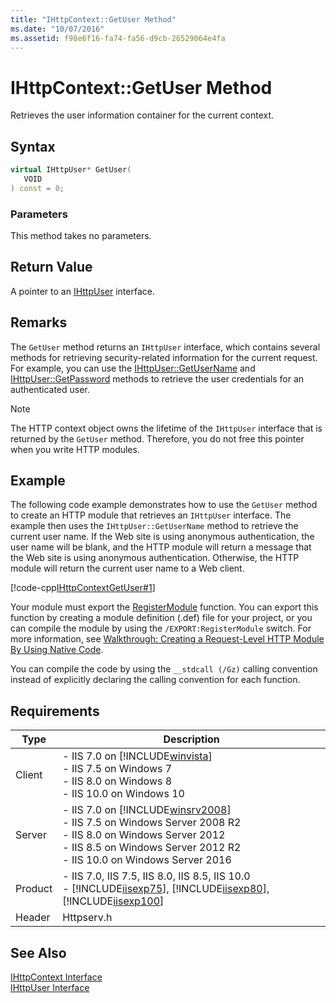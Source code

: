 ```yaml
---
title: "IHttpContext::GetUser Method"
ms.date: "10/07/2016"
ms.assetid: f98e6f16-fa74-fa56-d9cb-26529064e4fa
---
```

# IHttpContext::GetUser Method
Retrieves the user information container for the current context.  
  
## Syntax  
  
```cpp  
virtual IHttpUser* GetUser(  
   VOID  
) const = 0;  
```  
  
### Parameters  
 This method takes no parameters.  
  
## Return Value  
 A pointer to an [IHttpUser](../../web-development-reference/native-code-api-reference/ihttpuser-interface.md) interface.  
  
## Remarks  
 The `GetUser` method returns an `IHttpUser` interface, which contains several methods for retrieving security-related information for the current request. For example, you can use the [IHttpUser::GetUserName](../../web-development-reference/native-code-api-reference/ihttpuser-getusername-method.md) and [IHttpUser::GetPassword](../../web-development-reference/native-code-api-reference/ihttpuser-getpassword-method.md) methods to retrieve the user credentials for an authenticated user.  
  
> [!NOTE]
>  The HTTP context object owns the lifetime of the `IHttpUser` interface that is returned by the `GetUser` method. Therefore, you do not free this pointer when you write HTTP modules.  
  
## Example  
 The following code example demonstrates how to use the `GetUser` method to create an HTTP module that retrieves an `IHttpUser` interface. The example then uses the `IHttpUser::GetUserName` method to retrieve the current user name. If the Web site is using anonymous authentication, the user name will be blank, and the HTTP module will return a message that the Web site is using anonymous authentication. Otherwise, the HTTP module will return the current user name to a Web client.  
  
 [!code-cpp[IHttpContextGetUser#1](~/samples/snippets/cpp/VS_Snippets_IIS/IIS7/IHttpContextGetUser/cpp/IHttpContextGetUser.cpp#1)]  
  
 Your module must export the [RegisterModule](../../web-development-reference/native-code-api-reference/pfn-registermodule-function.md) function. You can export this function by creating a module definition (.def) file for your project, or you can compile the module by using the `/EXPORT:RegisterModule` switch. For more information, see [Walkthrough: Creating a Request-Level HTTP Module By Using Native Code](../../web-development-reference/native-code-development-overview/walkthrough-creating-a-request-level-http-module-by-using-native-code.md).  
  
 You can compile the code by using the `__stdcall (/Gz)` calling convention instead of explicitly declaring the calling convention for each function.  
  
## Requirements  
  
|Type|Description|  
|----------|-----------------|  
|Client|-   IIS 7.0 on [!INCLUDE[winvista](../../wmi-provider/includes/winvista-md.md)]<br />-   IIS 7.5 on Windows 7<br />-   IIS 8.0 on Windows 8<br />-   IIS 10.0 on Windows 10|  
|Server|-   IIS 7.0 on [!INCLUDE[winsrv2008](../../wmi-provider/includes/winsrv2008-md.md)]<br />-   IIS 7.5 on Windows Server 2008 R2<br />-   IIS 8.0 on Windows Server 2012<br />-   IIS 8.5 on Windows Server 2012 R2<br />-   IIS 10.0 on Windows Server 2016|  
|Product|-   IIS 7.0, IIS 7.5, IIS 8.0, IIS 8.5, IIS 10.0<br />-   [!INCLUDE[iisexp75](../../web-development-reference/native-code-api-reference/includes/iisexp75-md.md)], [!INCLUDE[iisexp80](../../web-development-reference/native-code-api-reference/includes/iisexp80-md.md)], [!INCLUDE[iisexp100](../../web-development-reference/native-code-api-reference/includes/iisexp100-md.md)]|  
|Header|Httpserv.h|  
  
## See Also  
 [IHttpContext Interface](../../web-development-reference/native-code-api-reference/ihttpcontext-interface.md)   
 [IHttpUser Interface](../../web-development-reference/native-code-api-reference/ihttpuser-interface.md)